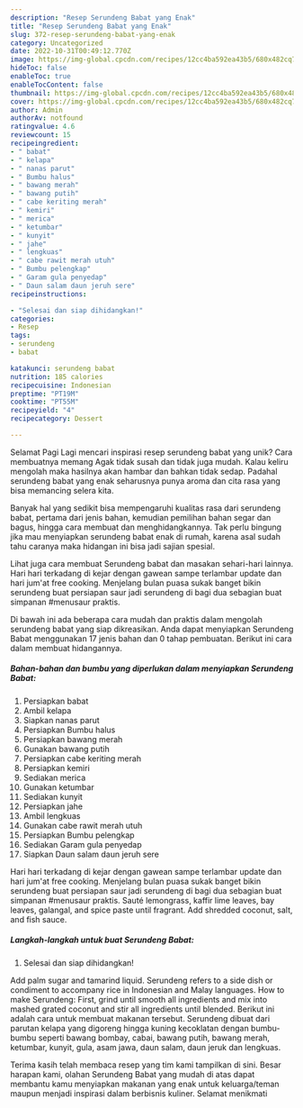 ```yaml
---
description: "Resep Serundeng Babat yang Enak"
title: "Resep Serundeng Babat yang Enak"
slug: 372-resep-serundeng-babat-yang-enak
category: Uncategorized
date: 2022-10-31T00:49:12.770Z
image: https://img-global.cpcdn.com/recipes/12cc4ba592ea43b5/680x482cq70/serundeng-babat-foto-resep-utama.jpg
hideToc: false
enableToc: true
enableTocContent: false
thumbnail: https://img-global.cpcdn.com/recipes/12cc4ba592ea43b5/680x482cq70/serundeng-babat-foto-resep-utama.jpg
cover: https://img-global.cpcdn.com/recipes/12cc4ba592ea43b5/680x482cq70/serundeng-babat-foto-resep-utama.jpg
author: Admin
authorAv: notfound
ratingvalue: 4.6
reviewcount: 15
recipeingredient:
- " babat"
- " kelapa"
- " nanas parut"
- " Bumbu halus"
- " bawang merah"
- " bawang putih"
- " cabe keriting merah"
- " kemiri"
- " merica"
- " ketumbar"
- " kunyit"
- " jahe"
- " lengkuas"
- " cabe rawit merah utuh"
- " Bumbu pelengkap"
- " Garam gula penyedap"
- " Daun salam daun jeruh sere"
recipeinstructions:

- "Selesai dan siap dihidangkan!"
categories:
- Resep
tags:
- serundeng
- babat

katakunci: serundeng babat 
nutrition: 185 calories
recipecuisine: Indonesian
preptime: "PT19M"
cooktime: "PT55M"
recipeyield: "4"
recipecategory: Dessert

---
```



Selamat Pagi Lagi mencari inspirasi resep serundeng babat yang unik? Cara membuatnya memang Agak tidak susah dan tidak juga mudah. Kalau keliru mengolah maka hasilnya akan hambar dan bahkan tidak sedap. Padahal serundeng babat yang enak seharusnya punya aroma dan cita rasa yang bisa memancing selera kita.


Banyak hal yang sedikit bisa mempengaruhi kualitas rasa dari serundeng babat, pertama dari jenis bahan, kemudian pemilihan bahan segar dan bagus, hingga cara membuat dan menghidangkannya. Tak perlu bingung jika mau menyiapkan serundeng babat enak di rumah, karena asal sudah tahu caranya maka hidangan ini bisa jadi sajian spesial.

Lihat juga cara membuat Serundeng babat dan masakan sehari-hari lainnya. Hari hari terkadang di kejar dengan gawean sampe terlambar update dan hari jum&#39;at free cooking. Menjelang bulan puasa sukak banget bikin serundeng buat persiapan saur jadi serundeng di bagi dua sebagian buat simpanan #menusaur praktis.


Di bawah ini ada beberapa cara mudah dan praktis dalam mengolah serundeng babat yang siap dikreasikan. Anda dapat menyiapkan Serundeng Babat menggunakan 17 jenis bahan dan 0 tahap pembuatan. Berikut ini cara dalam membuat hidangannya.

<!--inarticleads1-->

##### Bahan-bahan dan bumbu yang diperlukan dalam menyiapkan Serundeng Babat:

1. Persiapkan  babat
1. Ambil  kelapa
1. Siapkan  nanas parut
1. Persiapkan  Bumbu halus
1. Persiapkan  bawang merah
1. Gunakan  bawang putih
1. Persiapkan  cabe keriting merah
1. Persiapkan  kemiri
1. Sediakan  merica
1. Gunakan  ketumbar
1. Sediakan  kunyit
1. Persiapkan  jahe
1. Ambil  lengkuas
1. Gunakan  cabe rawit merah utuh
1. Persiapkan  Bumbu pelengkap
1. Sediakan  Garam gula penyedap
1. Siapkan  Daun salam daun jeruh sere


Hari hari terkadang di kejar dengan gawean sampe terlambar update dan hari jum&#39;at free cooking. Menjelang bulan puasa sukak banget bikin serundeng buat persiapan saur jadi serundeng di bagi dua sebagian buat simpanan #menusaur praktis. Sauté lemongrass, kaffir lime leaves, bay leaves, galangal, and spice paste until fragrant. Add shredded coconut, salt, and fish sauce. 

<!--inarticleads2-->

##### Langkah-langkah untuk buat Serundeng Babat:


1. Selesai dan siap dihidangkan!

Add palm sugar and tamarind liquid. Serundeng refers to a side dish or condiment to accompany rice in Indonesian and Malay languages. How to make Serundeng: First, grind until smooth all ingredients and mix into mashed grated coconut and stir all ingredients until blended. Berikut ini adalah cara untuk membuat makanan tersebut. Serundeng dibuat dari parutan kelapa yang digoreng hingga kuning kecoklatan dengan bumbu-bumbu seperti bawang bombay, cabai, bawang putih, bawang merah, ketumbar, kunyit, gula, asam jawa, daun salam, daun jeruk dan lengkuas. 

Terima kasih telah membaca resep yang tim kami tampilkan di sini. Besar harapan kami, olahan Serundeng Babat yang mudah di atas dapat membantu kamu menyiapkan makanan yang enak untuk keluarga/teman maupun menjadi inspirasi dalam berbisnis kuliner. Selamat menikmati
